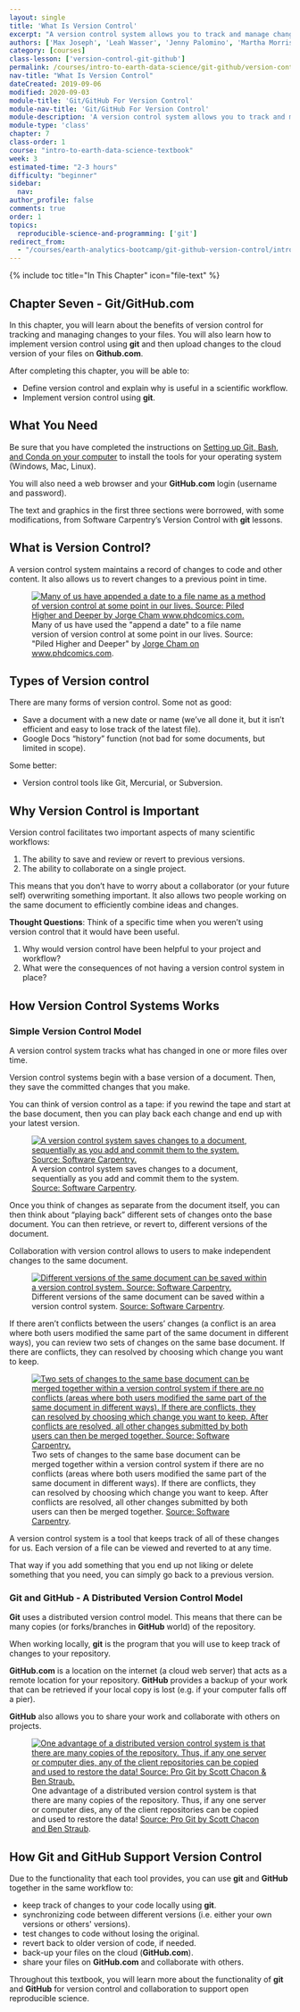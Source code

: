 ```yaml
---
layout: single
title: 'What Is Version Control'
excerpt: "A version control system allows you to track and manage changes to your files. Learn benefits of version control for scientific workflows and how git and GitHub.com support version control."
authors: ['Max Joseph', 'Leah Wasser', 'Jenny Palomino', 'Martha Morrissey']
category: [courses]
class-lesson: ['version-control-git-github']
permalink: /courses/intro-to-earth-data-science/git-github/version-control/
nav-title: "What Is Version Control"
dateCreated: 2019-09-06
modified: 2020-09-03
module-title: 'Git/GitHub For Version Control'
module-nav-title: 'Git/GitHub For Version Control'
module-description: 'A version control system allows you to track and manage changes to your files. Learn how to get started with version control using git and GitHub.com.'
module-type: 'class'
chapter: 7
class-order: 1
course: "intro-to-earth-data-science-textbook"
week: 3
estimated-time: "2-3 hours"
difficulty: "beginner"
sidebar:
  nav:
author_profile: false
comments: true
order: 1
topics:
  reproducible-science-and-programming: ['git']
redirect_from:
  - "/courses/earth-analytics-bootcamp/git-github-version-control/intro-version-control/"
---
```


{% include toc title="In This Chapter" icon="file-text" %}

<div class='notice--success' markdown="1">

## <i class="fa fa-ship" aria-hidden="true"></i> Chapter Seven - Git/GitHub.com

In this chapter, you will learn about the benefits of version control for tracking and managing changes to your files. You will also learn how to implement version control using **git** and then upload changes to the cloud version of your files on **Github.com**. 

After completing this chapter, you will be able to:

* Define version control and explain why is useful in a scientific workflow.
* Implement version control using **git**.


## <i class="fa fa-check-square-o fa-2" aria-hidden="true"></i> What You Need

Be sure that you have completed the instructions on <a href="{{ site.url }}/workshops/setup-earth-analytics-python/setup-git-bash-conda/">Setting up Git, Bash, and Conda on your computer</a> to install the tools for your operating system (Windows, Mac, Linux). 

You will also need a web browser and your **GitHub.com** login (username and password).

</div>

The text and graphics in the first three sections were borrowed, with some modifications, from Software Carpentry’s Version Control with **git** lessons.

 
## What is Version Control?

A version control system maintains a record of changes to code and other content. It also allows us to revert changes to a previous point in time.

<figure>
   <a href="{{ site.url }}/images/earth-analytics/git-version-control/final-doc-phd-comics.gif">
   <img src="{{ site.url }}/images/earth-analytics/git-version-control/final-doc-phd-comics.gif" alt="Many of us have appended a date to a file name as a method of version control at some point in our lives. Source: Piled Higher and Deeper by Jorge Cham www.phdcomics.com."></a>
   <figcaption> Many of us have used the "append a date" to a file name version of version control at some point in our lives. Source: "Piled Higher and Deeper" by <a href="http://phdcomics.com/comics/archive/phd101212s.gif">Jorge Cham on www.phdcomics.com</a>.
   </figcaption>
</figure>

## Types of Version control

There are many forms of version control. Some not as good:

* Save a document with a new date or name (we’ve all done it, but it isn’t efficient and easy to lose track of the latest file).
* Google Docs “history” function (not bad for some documents, but limited in scope).

Some better:

* Version control tools like Git, Mercurial, or Subversion.

## Why Version Control is Important

Version control facilitates two important aspects of many scientific workflows:

1. The ability to save and review or revert to previous versions.
2. The ability to collaborate on a single project.

This means that you don’t have to worry about a collaborator (or your future self) overwriting something important. It also allows two people working on the same document to efficiently combine ideas and changes.


<div class="notice" markdown="1">

<i class="fa fa-star"></i>**Thought Questions**: Think of a specific time when you weren’t using version control that it would have been useful.

1. Why would version control have been helpful to your project and workflow?
2. What were the consequences of not having a version control system in place?

</div>


## How Version Control Systems Works

### Simple Version Control Model

A version control system tracks what has changed in one or more files over time. 

Version control systems begin with a base version of a document. Then, they save the committed changes that you make. 

You can think of version control as a tape: if you rewind the tape and start at the base document, then you can play back each change and end up with your latest version.

<figure>
   <a href="{{ site.url }}/images/earth-analytics/git-version-control/git-play-changes.png">
   <img src="{{ site.url }}/images/earth-analytics/git-version-control/git-play-changes.png" alt="A version control system saves changes to a document, sequentially as you add and commit them to the system. Source: Software Carpentry."></a>
   <figcaption> A version control system saves changes to a document, sequentially as you add and commit them to the system. <a href="http://swcarpentry.github.io/git-novice/fig/play-changes.svg">Source: Software Carpentry</a>.
   </figcaption>
</figure>

Once you think of changes as separate from the document itself, you can then think about “playing back” different sets of changes onto the base document. You can then retrieve, or revert to, different versions of the document.

Collaboration with version control allows to users to make independent changes to the same document.

<figure>
   <a href="{{ site.url }}/images/earth-analytics/git-version-control/git-versions.png">
   <img src="{{ site.url }}/images/earth-analytics/git-version-control/git-versions.png" alt="Different versions of the same document can be saved within a version control system. Source: Software Carpentry."></a>
   <figcaption> Different versions of the same document can be saved within a version control system. <a href="http://swcarpentry.github.io/git-novice/fig/versions.svg">Source: Software Carpentry</a>.
   </figcaption>
</figure>

If there aren’t conflicts between the users’ changes (a conflict is an area where both users modified the same part of the same document in different ways), you can review two sets of changes on the same base document. If there are conflicts, they can resolved by choosing which change you want to keep.

<figure>
   <a href="{{ site.url }}/images/earth-analytics/git-version-control/git-merge.png">
   <img src="{{ site.url }}/images/earth-analytics/git-version-control/git-merge.png" alt="Two sets of changes to the same base document can be merged together within a version control system if there are no conflicts (areas where both users modified the same part of the same document in different ways). If there are conflicts, they can resolved by choosing which change you want to keep. After conflicts are resolved, all other changes submitted by both users can then be merged together. Source: Software Carpentry."></a>
   <figcaption> Two sets of changes to the same base document can be merged together within a version control system if there are no conflicts (areas where both users modified the same part of the same document in different ways). If there are conflicts, they can resolved by choosing which change you want to keep. After conflicts are resolved, all other changes submitted by both users can then be merged together. <a href="http://swcarpentry.github.io/git-novice/fig/merge.svg">Source: Software Carpentry</a>.
   </figcaption>
</figure>

A version control system is a tool that keeps track of all of these changes for us. Each version of a file can be viewed and reverted to at any time. 

That way if you add something that you end up not liking or delete something that you need, you can simply go back to a previous version. 


### Git and GitHub - A Distributed Version Control Model

**Git** uses a distributed version control model. This means that there can be many copies (or forks/branches in **GitHub** world) of the repository. 

When working locally, **git** is the program that you will use to keep track of changes to your repository. 

**GitHub.com** is a location on the internet (a cloud web server) that acts as a remote location for your repository. **GitHub** provides a backup of your work that can be retrieved if your local copy is lost (e.g. if your computer falls off a pier).

**GitHub** also allows you to share your work and collaborate with others on projects.

<figure>
   <a href="{{ site.url }}/images/earth-analytics/git-version-control/git-distributed-version-control-model.png">
   <img src="{{ site.url }}/images/earth-analytics/git-version-control/git-distributed-version-control-model.png" alt="One advantage of a distributed version control system is that there are many copies of the repository. Thus, if any one server or computer dies, any of the client repositories can be copied and used to restore the data! Source: Pro Git by Scott Chacon & Ben Straub. "></a>
   <figcaption> One advantage of a distributed version control system is that there are many copies of the repository. Thus, if any one server or computer dies, any of the client repositories can be copied and used to restore the data! <a href="https://git-scm.com/book/en/v2/book/01-introduction/images/distributed.png">Source: Pro Git by Scott Chacon and Ben Straub</a>.
    </figcaption>
</figure>    

## How Git and GitHub Support Version Control

Due to the functionality that each tool provides, you can use **git** and **GitHub** together in the same workflow to:
* keep track of changes to your code locally using **git**.
* synchronizing code between different versions (i.e. either your own versions or others' versions).
* test changes to code without losing the original.
* revert back to older version of code, if needed.
* back-up your files on the cloud (**GitHub.com**).
* share your files on **GitHub.com** and collaborate with others.

Throughout this textbook, you will learn more about the functionality of **git** and **GitHub** for version control and collaboration to support open reproducible science.  

